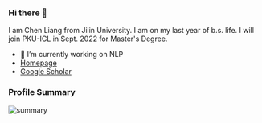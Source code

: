 ### Hi there 👋

I am Chen Liang from Jilin University. I am on my last year of b.s. life.
I will join PKU-ICL in Sept. 2022 for Master's Degree.
- 🔭 I’m currently working on NLP
- [Homepage](https://chenllliang.github.io/about/)
- [Google Scholar](https://scholar.google.com/citations?user=lMKPaTYAAAAJ&hl=en)

### Profile Summary

![summary](https://github-readme-stats.vercel.app/api?username=chenllliang&show_icons=true)
